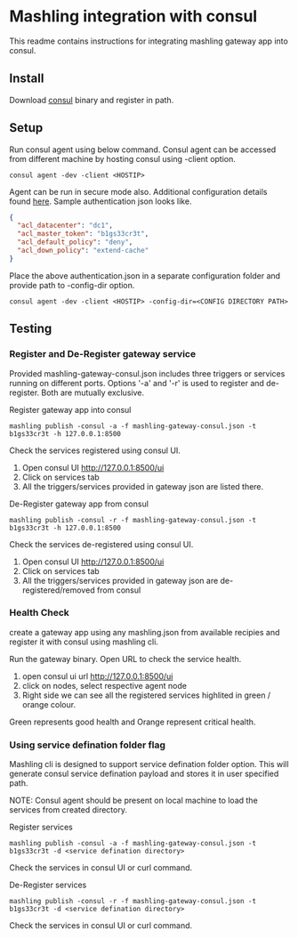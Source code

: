 # Mashling integration with consul

This readme contains instructions for integrating mashling gateway app into consul.

## Install
Download [consul](https://www.consul.io/downloads.html) binary and register in path.

## Setup

Run consul agent using below command. Consul agent can be accessed from different machine by hosting consul using -client <HOSTIP> option.
```
consul agent -dev -client <HOSTIP>
```

Agent can be run in secure mode also. Additional configuration details found [here](https://www.consul.io/docs/guides/acl.html). Sample authentication json looks like.
```json
{
  "acl_datacenter": "dc1",
  "acl_master_token": "b1gs33cr3t",
  "acl_default_policy": "deny",
  "acl_down_policy": "extend-cache"
}
```
Place the above authentication.json in a separate configuration folder and provide path to -config-dir option.
```
consul agent -dev -client <HOSTIP> -config-dir=<CONFIG DIRECTORY PATH>
```

## Testing

### Register and De-Register gateway service

Provided mashling-gateway-consul.json includes three triggers or services running on different ports.
Options '-a' and '-r' is used to register and de-register. Both are mutually exclusive.

Register gateway app into consul
```
mashling publish -consul -a -f mashling-gateway-consul.json -t b1gs33cr3t -h 127.0.0.1:8500
```

Check the services registered using consul UI.
1) Open consul UI http://127.0.0.1:8500/ui
2) Click on services tab
3) All the triggers/services provided in gateway json are listed there.


De-Register gateway app from consul
```
mashling publish -consul -r -f mashling-gateway-consul.json -t b1gs33cr3t -h 127.0.0.1:8500
```
Check the services de-registered using consul UI.
1) Open consul UI http://127.0.0.1:8500/ui
2) Click on services tab
3) All the triggers/services provided in gateway json are de-registered/removed from consul

### Health Check
create a gateway app using any mashling.json from available recipies and register it with consul using mashling cli.

Run the gateway binary. Open URL to check the service health.
1) open consul ui url http://127.0.0.1:8500/ui
2) click on nodes, select respective agent node
3) Right side we can see all the registered services highlited in green / orange colour.

Green represents good health and Orange represent critical health.

### Using service defination folder flag
Mashling cli is designed to support service defination folder option. This will generate consul service defination payload and stores it in user specified path.

NOTE: Consul agent should be present on local machine to load the services from created directory.

Register services
```
mashling publish -consul -a -f mashling-gateway-consul.json -t b1gs33cr3t -d <service defination directory>
```
Check the services in consul UI or curl command.

De-Register services
```
mashling publish -consul -r -f mashling-gateway-consul.json -t b1gs33cr3t -d <service defination directory>
```
Check the services in consul UI or curl command.
